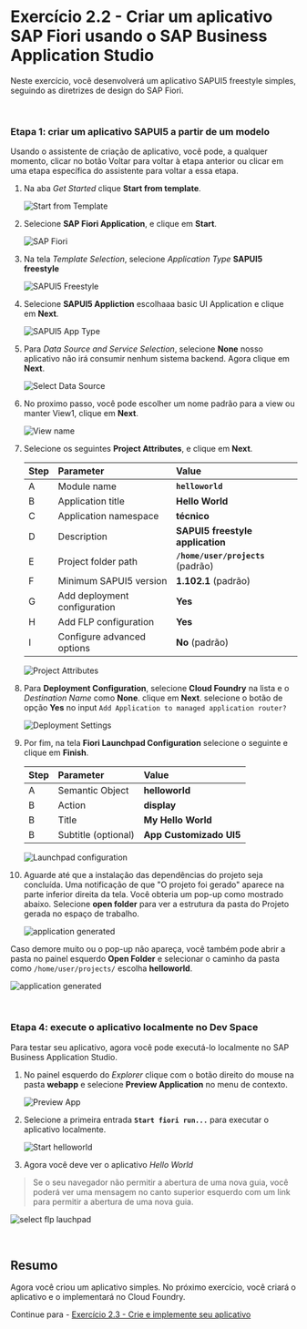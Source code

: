 # Exercício 2.2 - Criar um aplicativo SAP Fiori usando o SAP Business Application Studio

Neste exercício, você desenvolverá um aplicativo SAPUI5 freestyle simples, seguindo as diretrizes de design do SAP Fiori.

<br>

### Etapa 1: criar um aplicativo SAPUI5 a partir de um modelo

Usando o assistente de criação de aplicativo, você pode, a qualquer momento, clicar no botão Voltar para voltar à etapa anterior ou clicar em uma etapa específica do assistente para voltar a essa etapa.

1. Na aba *Get Started* clique **Start from template**.

   ![Start from Template](images/n01-craete-app-frrom-template.png)

2. Selecione **SAP Fiori Application**, e clique em **Start**.

   ![SAP Fiori](images/n02-choose-template-type.png)

3. Na tela *Template Selection*, selecione *Application Type* **SAPUI5 freestyle**

   ![SAPUI5 Freestyle](images/n03-choose-app-type.png)

4. Selecione **SAPUI5 Appliction** escolhaaa basic UI Application e clique em **Next**. 

   ![SAPUI5 App Type](images/n04-choose-empty-UI5-App.png)
   
5. Para *Data Source and Service Selection*, selecione **None** nosso aplicativo não irá consumir nenhum sistema backend. Agora clique em **Next**.

   ![Select Data Source](images/n05-select-datasource-none.png)

6. No proximo passo, você pode escolher um nome padrão para a view ou manter View1, clique em **Next**.

   ![View name](images/n06-keep-view-name.png)

7. Selecione os seguintes **Project Attributes**, e clique em **Next**.

    | Step | Parameter | Value |
    |:-----|:----------|:------|
    | A | Module name | **`helloworld`** |
    | B | Application title | **Hello World** |
    | C | Application namespace | **técnico** |
    | D | Description | **SAPUI5 freestyle application** |
    | E | Project folder path | **`/home/user/projects`** (padrão)|
    | F | Minimum SAPUI5 version | **1.102.1** (padrão) |
    | G | Add deployment configuration | **Yes**|
    | H | Add FLP configuration | **Yes** |
    | I | Configure advanced options | **No** (padrão) |

   ![Project Attributes](images/n07-enter-project-attributes.png)
    
8. Para **Deployment Configuration**, selecione **Cloud Foundry** na lista e o *Destination Name* como **None**. clique em **Next**. selecione o botão de opção **Yes** no input `Add Application to managed application router?`

   ![Deployment Settings](images/n08-deployment-config.png)

9. Por fim, na tela **Fiori Launchpad Configuration**  selecione o seguinte e clique em **Finish**. 

    | Step | Parameter | Value |
    |:-----|:----------|:------|
    | A | Semantic Object | **helloworld** |
    | B | Action | **display** |
    | B | Title | **My Hello World** |
    | B | Subtitle (optional) | **App Customizado UI5** |

    ![Launchpad configuration](images/n09-flp-config.png)


10. Aguarde até que a instalação das dependências do projeto seja concluída. Uma notificação de que "O projeto foi gerado" aparece na parte inferior direita da tela. Você obteria um pop-up como mostrado abaixo. Selecione  **open folder** para ver a estrutura da pasta do Projeto gerada no espaço de trabalho.
    
    ![application generated](images/n10-open-folder-in-workspace.png)
    
 Caso demore muito ou o pop-up não apareça, você também pode abrir a pasta no painel esquerdo **Open Folder**  e selecionar o caminho da pasta como `/home/user/projects/` escolha **helloworld**.

![application generated](images/n10a-alternative-open-folder.png)

<br>

### Etapa 4: execute o aplicativo localmente no Dev Space

Para testar seu aplicativo, agora você pode executá-lo localmente no SAP Business Application Studio.

1.	No painel esquerdo do *Explorer* clique com o botão direito do mouse na pasta **webapp** e selecione **Preview Application** no menu de contexto.

    ![Preview App](images/n12-preview-app.png)

2.	Selecione a primeira entrada **`Start fiori run...`** para executar o aplicativo localmente.

    ![Start helloworld](images/n13-select-run-command.png)

3. Agora você deve ver o aplicativo *Hello World*

 >Se o seu navegador não permitir a abertura de uma nova guia, você poderá ver uma mensagem no canto superior esquerdo com um link para permitir a abertura de uma nova guia.
   
   ![select flp lauchpad](images/n18-preview-app.png)
   
<br>

## Resumo

Agora você criou um aplicativo simples. No próximo exercício, você criará o aplicativo e o implementará no Cloud Foundry.

Continue para - [Exercício 2.3 - Crie e implemente seu aplicativo ](../ex2.3/README.md)
